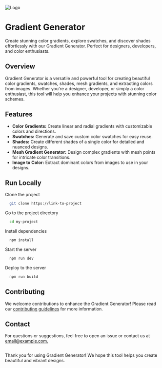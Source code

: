![Logo](https://dev-to-uploads.s3.amazonaws.com/uploads/articles/th5xamgrr6se0x5ro4g6.png)

# Gradient Generator
Create stunning color gradients, explore swatches, and discover shades effortlessly with our Gradient Generator. Perfect for designers, developers, and color enthusiasts.



## Overview

Gradient Generator is a versatile and powerful tool for creating beautiful color gradients, swatches, shades, mesh gradients, and extracting colors from images. Whether you're a designer, developer, or simply a color enthusiast, this tool will help you enhance your projects with stunning color schemes.
## Features

 - **Color Gradients:** Create linear and radial gradients with customizable colors and directions.
- **Swatches:** Generate and save custom color swatches for easy reuse.
- **Shades:** Create different shades of a single color for detailed and nuanced designs.
- **Mesh Gradient Generator:** Design complex gradients with mesh points for intricate color transitions.
- **Image to Color:** Extract dominant colors from images to use in your designs.

## Run Locally

Clone the project

```bash
  git clone https://link-to-project
```

Go to the project directory

```bash
  cd my-project
```

Install dependencies

```bash
  npm install
```

Start the server

```bash
  npm run dev
```

Deploy to the server

```bash
  npm run build
```


## Contributing

We welcome contributions to enhance the Gradient Generator! Please read our [contributing guidelines](https://www.github.com/contributing) for more information.


## Contact


For questions or suggestions, feel free to open an issue or contact us at [email@example.com.](email@example.com.)


       
## 

Thank you for using Gradient Generator! We hope this tool helps you create beautiful and vibrant designs.